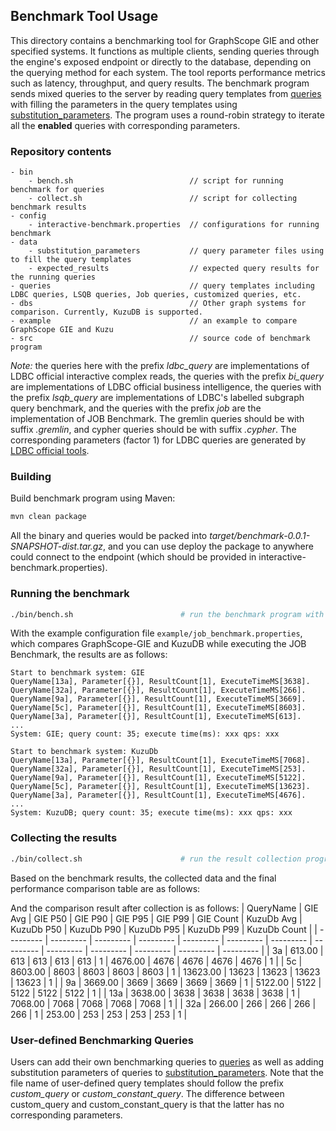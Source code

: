 ## Benchmark Tool Usage

This directory contains a benchmarking tool for GraphScope GIE and other specified systems. It functions as multiple clients, sending queries through the engine's exposed endpoint or directly to the database, depending on the querying method for each system. The tool reports performance metrics such as latency, throughput, and query results.
The benchmark program sends mixed queries to the server by reading query templates from [queries](queries) with filling the parameters in the query templates using [substitution_parameters](data/substitution_parameters). 
The program uses a round-robin strategy to iterate all the **enabled** queries with corresponding parameters.

### Repository contents
```
- bin
    - bench.sh                          // script for running benchmark for queries
    - collect.sh                        // script for collecting benchmark results
- config                                
    - interactive-benchmark.properties  // configurations for running benchmark
- data
    - substitution_parameters           // query parameter files using to fill the query templates
    - expected_results                  // expected query results for the running queries 
- queries                               // query templates including LDBC queries, LSQB queries, Job queries, customized queries, etc.
- dbs                                   // Other graph systems for comparison. Currently, KuzuDB is supported.
- example                               // an example to compare GraphScope GIE and Kuzu
- src                                   // source code of benchmark program
```
_Note:_ the queries here with the prefix _ldbc_query_ are implementations of LDBC official interactive complex reads,
the queries with the prefix _bi_query_ are implementations of LDBC official business intelligence,
the queries with the prefix _lsqb_query_ are implementations of LDBC's labelled subgraph query benchmark,
and the queries with the prefix _job_ are the implementation of JOB Benchmark.
The gremlin queries should be with suffix _.gremlin_, and cypher queries should be with suffix _.cypher_.
The corresponding parameters (factor 1) for LDBC queries are generated by [LDBC official tools](http://github.com/ldbc/ldbc_snb_datagen).

### Building

Build benchmark program using Maven:
```bash
mvn clean package
```
All the binary and queries would be packed into _target/benchmark-0.0.1-SNAPSHOT-dist.tar.gz_, 
and you can use deploy the package to anywhere could connect to the endpoint (which should be provided in interactive-benchmark.properties). 

### Running the benchmark

```bash
./bin/bench.sh                        # run the benchmark program with the provided properties
```
With the example configuration file ``example/job_benchmark.properties``, which compares GraphScope-GIE and KuzuDB while executing the JOB Benchmark, the results are as follows:
```
Start to benchmark system: GIE
QueryName[13a], Parameter[{}], ResultCount[1], ExecuteTimeMS[3638].
QueryName[32a], Parameter[{}], ResultCount[1], ExecuteTimeMS[266].
QueryName[9a], Parameter[{}], ResultCount[1], ExecuteTimeMS[3669].
QueryName[5c], Parameter[{}], ResultCount[1], ExecuteTimeMS[8603].
QueryName[3a], Parameter[{}], ResultCount[1], ExecuteTimeMS[613].
...
System: GIE; query count: 35; execute time(ms): xxx qps: xxx

Start to benchmark system: KuzuDb
QueryName[13a], Parameter[{}], ResultCount[1], ExecuteTimeMS[7068].
QueryName[32a], Parameter[{}], ResultCount[1], ExecuteTimeMS[253].
QueryName[9a], Parameter[{}], ResultCount[1], ExecuteTimeMS[5122].
QueryName[5c], Parameter[{}], ResultCount[1], ExecuteTimeMS[13623].
QueryName[3a], Parameter[{}], ResultCount[1], ExecuteTimeMS[4676].
...
System: KuzuDB; query count: 35; execute time(ms): xxx qps: xxx
```

### Collecting the results

```bash
./bin/collect.sh                      # run the result collection program to collect the results and generate a performance comparison table
```
Based on the benchmark results, the collected data and the final performance comparison table are as follows:

And the comparison result after collection is as follows:
| QueryName | GIE Avg | GIE P50 | GIE P90 | GIE P95 | GIE P99 | GIE Count | KuzuDb Avg | KuzuDb P50 | KuzuDb P90 | KuzuDb P95 | KuzuDb P99 | KuzuDb Count |
| --------- | --------- | --------- | --------- | --------- | --------- | --------- | --------- | --------- | --------- | --------- | --------- | --------- |
| 3a | 613.00 | 613 | 613 | 613 | 613 | 1  | 4676.00 | 4676 | 4676 | 4676 | 4676 | 1  |
| 5c | 8603.00 | 8603 | 8603 | 8603 | 8603 | 1  | 13623.00 | 13623 | 13623 | 13623 | 13623 | 1  |
| 9a | 3669.00 | 3669 | 3669 | 3669 | 3669 | 1  | 5122.00 | 5122 | 5122 | 5122 | 5122 | 1  |
| 13a | 3638.00 | 3638 | 3638 | 3638 | 3638 | 1  | 7068.00 | 7068 | 7068 | 7068 | 7068 | 1  |
| 32a | 266.00 | 266 | 266 | 266 | 266 | 1  | 253.00 | 253 | 253 | 253 | 253 | 1  |

### User-defined Benchmarking Queries
Users can add their own benchmarking queries to [queries](queries) as well as adding substitution parameters of queries to [substitution_parameters](data/substitution_parameters). 
Note that the file name of user-defined query templates should follow the prefix _custom_query_ or _custom_constant_query_. The difference between custom_query and custom_constant_query is that the latter has no corresponding parameters.
